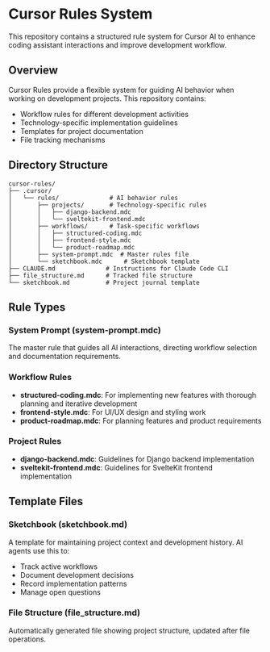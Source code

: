 # Cursor Rules System

This repository contains a structured rule system for Cursor AI to enhance coding assistant interactions and improve development workflow.

## Overview

Cursor Rules provide a flexible system for guiding AI behavior when working on development projects. This repository contains:

- Workflow rules for different development activities
- Technology-specific implementation guidelines
- Templates for project documentation
- File tracking mechanisms

## Directory Structure

```
cursor-rules/
├── .cursor/
│   └── rules/              # AI behavior rules
│       ├── projects/       # Technology-specific rules
│       │   ├── django-backend.mdc
│       │   └── sveltekit-frontend.mdc
│       ├── workflows/      # Task-specific workflows
│       │   ├── structured-coding.mdc
│       │   ├── frontend-style.mdc
│       │   └── product-roadmap.mdc
│       ├── system-prompt.mdc  # Master rules file
│       └── sketchbook.mdc      # Sketchbook template
├── CLAUDE.md              # Instructions for Claude Code CLI
├── file_structure.md      # Tracked file structure
└── sketchbook.md          # Project journal template
```

## Rule Types

### System Prompt (system-prompt.mdc)

The master rule that guides all AI interactions, directing workflow selection and documentation requirements.

### Workflow Rules

- **structured-coding.mdc**: For implementing new features with thorough planning and iterative development
- **frontend-style.mdc**: For UI/UX design and styling work
- **product-roadmap.mdc**: For planning features and product requirements

### Project Rules

- **django-backend.mdc**: Guidelines for Django backend implementation
- **sveltekit-frontend.mdc**: Guidelines for SvelteKit frontend implementation

## Template Files

### Sketchbook (sketchbook.md)

A template for maintaining project context and development history. AI agents use this to:

- Track active workflows
- Document development decisions
- Record implementation patterns
- Manage open questions

### File Structure (file_structure.md)

Automatically generated file showing project structure, updated after file operations.
